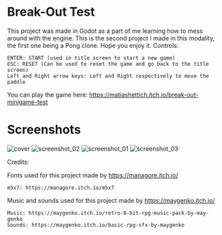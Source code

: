 # Break-Out Test

This project was made in Godot as a part of me learning how to mess around with the engine. This is the second project I made in this modality, the first one being a Pong clone. Hope you enjoy it.
Controls:

    ENTER: START (used in title screen to start a new game)
    ESC: RESET (Can be used to reset the game and go back to the title screen)
    Left and Right arrow keys: Left and Right respectively to move the paddle 

You can play the game here: https://matiashettich.itch.io/break-out-minigame-test

# Screenshots

![cover](https://github.com/matias-hettich-castillo/break-out-oso/assets/7623785/4e3f0362-8b15-4176-a23c-9ceda774d159)
![screenshot_02](https://github.com/matias-hettich-castillo/break-out-oso/assets/7623785/6e2cf507-8652-4346-a0f0-bd6abd6b6d02)
![screenshot_01](https://github.com/matias-hettich-castillo/break-out-oso/assets/7623785/ac909561-b0ff-4831-b322-30ee9812ba81)
![screenshot_03](https://github.com/matias-hettich-castillo/break-out-oso/assets/7623785/0e7be8b4-d99d-4cbb-99b6-29e2d371e028)

Credits:

Fonts used for this project made by https://managore.itch.io/

    m5x7: https://managore.itch.io/m5x7 

Music and sounds used for this project made by https://maygenko.itch.io/

    Music: https://maygenko.itch.io/retro-8-bit-rpg-music-pack-by-may-genko
    Sounds: https://maygenko.itch.io/basic-rpg-sfx-by-maygenko 
